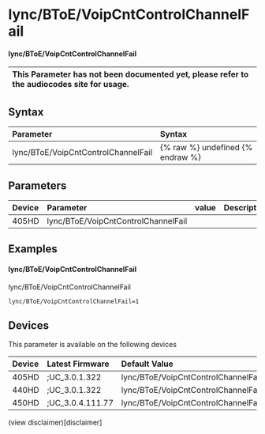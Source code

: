 ﻿---
description: lync/BToE/VoipCntControlChannelFail
search:
    keywords: ['lync','BToE','VoipCntControlChannelFail']
---

# lync/BToE/VoipCntControlChannelFail

#### lync/BToE/VoipCntControlChannelFail


| This Parameter has not been documented yet, please refer to the audiocodes site for usage.  |
| :--- |

## Syntax
| Parameter | Syntax |
| :--- | :--- |
|lync/BToE/VoipCntControlChannelFail | {% raw %} undefined {% endraw %} |

## Parameters
|Device|Parameter|value|Description|
|:---|:---|:---|:---|
| 405HD | lync/BToE/VoipCntControlChannelFail |  |  |

## Examples
#### lync/BToE/VoipCntControlChannelFail

lync/BToE/VoipCntControlChannelFail

```
lync/BToE/VoipCntControlChannelFail=1
```

## Devices
This parameter is available on the following devices

| Device | Latest Firmware | Default Value |
|:---|:---|:---|
| 405HD | ;UC_3.0.1.322 | lync/BToE/VoipCntControlChannelFail=1 
| 440HD | ;UC_3.0.1.322 | lync/BToE/VoipCntControlChannelFail=1 
| 450HD | ;UC_3.0.4.111.77 | lync/BToE/VoipCntControlChannelFail=1 

(view disclaimer)[disclaimer]
